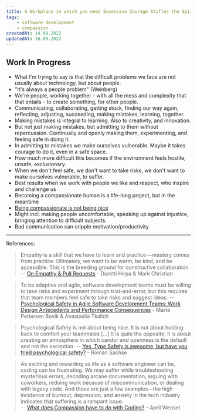 ```yaml
---
title: A Workplace in which you need Excessive Courage Stifles the Spirit
tags: 
    - software development
    - compassion
createdAt: 14.09.2022
updatedAt: 16.09.2022
---
```


## Work In Progress

- What I'm trying to say is that the difficult problems we face are not usually about technology, but about people. 
- "It's always a people problem" (Weinberg)
- We're people, working together - with all the mess and complexity that that entails - to create something, for other people. 
- Communicating, collaborating, getting stuck, finding our way again, reflecting, adjusting, succeeding, making mistakes, learning, together. 
- Making mistakes is integral to learning. Also to creativity, and innovation. 
- But not just making mistakes, but admitting to them without repercussion. Continually and openly making them, experimenting, and feeling safe in doing it. 
- In admitting to mistakes we make ourselves vulnerable. Maybe it takes courage to do it, even in a safe space. 
- How much more difficult this becomes if the environment feels hostile, unsafe, exclusionary. 
- When we don't feel safe, we don't want to take risks, we don't want to make ourselves vulnerable, to suffer. 
- Best results when we work with people we like and respect, who inspire and challenge us
- Becoming a compassionate human is a life-long project, but in the meantime
- [Being compassionate is not being nice](https://compassionatecoding.com/blog/2020/9/21/compassion-is-not-about-being-nice)
- Might incl. making people uncomfortable, speaking up against injustice, bringing attention to difficult subjects. 
- Bad communication can cripple motivation/productivity

<note-image
    src="a-workplace-in-which-you-need-excessive-courage-stifles-the-spirit/psychological-safety-lizandmollie-twitter.jpeg"
    alt="Illustration of a Venn Diagram showing that people share more ideas when they feel belonging"
    caption="This is where I will add a caption"
    sourcelink="https://twitter.com/lizandmollie/status/1383820134154858500?s=20&t=yrGCv21ihByadBlXtU43OA"
    sourcetext="Twitter">
</note-image>

---
References: 

> Empathy is a skill that we have to learn and practice — mastery comes from practice. Ultimately, we want to be warm, be kind, and be accessible. This is the breeding ground for constructive collaboration 
 -- [On Empathy & Pull Requests](https://slack.engineering/on-empathy-pull-requests-979e4257d158) - Duretti Hirpa & Mark Christian

> To be adaptive and agile, software development teams must be willing to take risks and experiment through trial-and-error, but this requires that team members feel safe to take risks and suggest ideas.
 -- [Psychological Safety in Agile Software Development Teams: Work Design Antecedents and Performance Consequences](https://www.researchgate.net/publication/354983229_Psychological_Safety_in_Agile_Software_Development_Teams_Work_Design_Antecedents_and_Performance_Consequences) - Marte Pettersen Buvik & Anastaslia Tkalich

 > Psychological Safety is not about being nice. It is not about holding back to comfort your teammates [...] It is quite the opposite; it is about creating an atmosphere in which candor and openness is the default and not the exception.
 -- [Yes, Type Safety is awesome, but have you tried psychological safety?](https://dev.to/rommsen/yes-type-safety-is-awesome-but-have-you-tried-psychological-safety-4pjh) - Roman Sachse

 > As exciting and rewarding as life as a software engineer can be, coding can be frustrating. We may suffer while troubleshooting mysterious errors, decoding arcane documentation, arguing with coworkers, redoing work because of miscommunication, or dealing with legacy code. And those are just a few examples—the high incidence of burnout, depression, and anxiety in the tech industry indicates that suffering is a rampant issue.  
 -- [What does Compassion have to do with Coding?](https://compassionatecoding.com/blog/2016/8/15/what-does-compassion-have-to-do-with-coding) - April Wensel